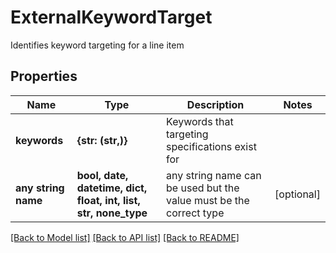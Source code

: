 # ExternalKeywordTarget

Identifies keyword targeting for a line item

## Properties
Name | Type | Description | Notes
------------ | ------------- | ------------- | -------------
**keywords** | **{str: (str,)}** | Keywords that targeting specifications exist for | 
**any string name** | **bool, date, datetime, dict, float, int, list, str, none_type** | any string name can be used but the value must be the correct type | [optional]

[[Back to Model list]](../README.md#documentation-for-models) [[Back to API list]](../README.md#documentation-for-api-endpoints) [[Back to README]](../README.md)


